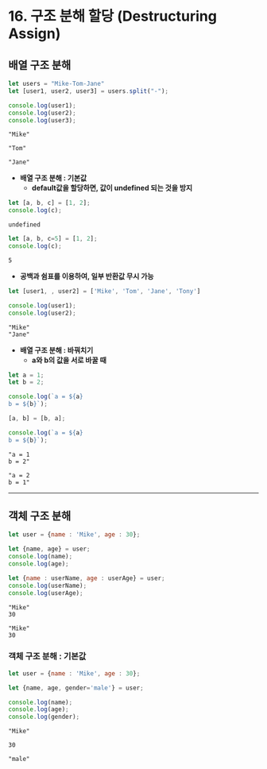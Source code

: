 # 16. 구조 분해 할당 (Destructuring Assign)

## 배열 구조 분해

```jsx
let users = "Mike-Tom-Jane"
let [user1, user2, user3] = users.split("-");

console.log(user1);
console.log(user2);
console.log(user3);
```

```
"Mike"

"Tom"

"Jane"
```

- **배열 구조 분해 : 기본값**
    - **default값을 할당하면, 값이 undefined 되는 것을 방지**

```jsx
let [a, b, c] = [1, 2];
console.log(c);
```

```
undefined
```

```jsx
let [a, b, c=5] = [1, 2];
console.log(c);
```

```
5
```

- **공백과 쉼표를 이용하여, 일부 반환값 무시 가능**

```jsx
let [user1, , user2] = ['Mike', 'Tom', 'Jane', 'Tony']

console.log(user1);
console.log(user2);
```

```
"Mike"
"Jane"
```

- **배열 구조 분해 : 바꿔치기**
    - **a와 b의 값을 서로 바꿀 때**

```jsx
let a = 1;
let b = 2;

console.log(`a = ${a}
b = ${b}`);

[a, b] = [b, a];

console.log(`a = ${a}
b = ${b}`);
```

```
"a = 1
b = 2"

"a = 2
b = 1"
```

---

## 객체 구조 분해

```jsx
let user = {name : 'Mike', age : 30};

let {name, age} = user;
console.log(name);
console.log(age);

let {name : userName, age : userAge} = user;
console.log(userName);
console.log(userAge);
```

```
"Mike"
30

"Mike"
30
```

### 객체 구조 분해 : 기본값

```jsx
let user = {name : 'Mike', age : 30};

let {name, age, gender='male'} = user;

console.log(name);
console.log(age);
console.log(gender);
```

```
"Mike"

30

"male"
```